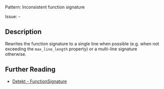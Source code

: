 Pattern: Inconsistent function signature

Issue: -

## Description

Rewrites the function signature to a single line when possible (e.g. when not exceeding the `max_line_length` property) or a multi-line signature otherwise. 

## Further Reading

* [Detekt - FunctionSignature](https://detekt.dev/docs/rules/formatting/#functionsignature)